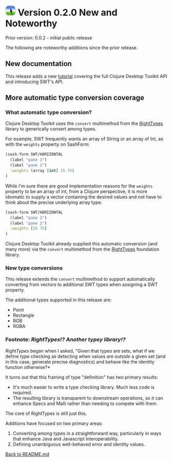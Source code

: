 # ![Logo](../images/icon32x32.png) Version 0.2.0 New and Noteworthy

Prior version: 0.0.2 - initial public release

The following are noteworthy additions since the prior release.

## New documentation

This release adds a new [tutorial](../index.md) covering the full Clojure Desktop Toolkit API and introducing SWT's API.

## More automatic type conversion coverage

### What automatic type conversion?

Clojure Desktop Toolkit uses the `convert` multimethod from the [RightTypes](https://github.com/coconutpalm/righttypes) library to generically convert among types.

For example, SWT frequently wants an array of String or an array of Int, as with the `weights` property on SashForm:

```clojure
(sash-form SWT/HORIZONTAL
  (label "pane 1")
  (label "pane 2")
  :weights (array [int] 25 75)
)
```

While I'm sure there are good implementation reasons for the `weights` property to be an array of int, from a Clojure perspective, it is more idiomatic to supply a vector containing the desired values and not have to think about the precise underlying array type:

```clojure
(sash-form SWT/HORIZONTAL
  (label "pane 1")
  (label "pane 2")
  :weights [25 75]
)
```

Clojure Desktop Toolkit already supplied this automatic conversion (and many more) via the `convert` multimethod from the [RightTypes](https://github.com/coconutpalm/righttypes) foundation library.

### New type conversions

This release extends the `convert` multimethod to support automatically converting from vectors to additional SWT types when assigning a SWT property.

The additional types supported in this release are:

* Point
* Rectangle
* RGB
* RGBA

### Footnote: *RightTypes!?  Another typey library!?*

*RightTypes* began when I asked, "Given that types are sets, what if we define type checking as detecting when values are *outside* a given set (and in this case, generate precise diagnostics) and behave like the identity function otherwise?*

It turns out that this framing of type "definition" has two primary results:

* It's much easier to write a type checking library.  Much less code is required.
* The resulting library is transparent to downstream operations, so it can enhance Specs and Malli rather than needing to compete with them.

The core of RightTypes is still just this.

Additions have focused on two primary areas:

1. Converting among types in a straightforward way, particularly in ways that enhance Java and Javascript interoperability.
2. Defining unambiguous well-behaved error and identity values.

[Back to README.md](/README.md)